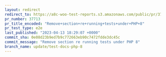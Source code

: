 ```yaml
---
layout: redirect
redirect_to: https://a8c-woo-test-reports.s3.amazonaws.com/public/pr/37713/e2e/index.html
pr_number: 37713
pr_title_encoded: "Remove+section+re+running+tests+under+PHP+8"
pr_test_type: e2e
last_published: "2023-04-13 18:29:07 +0000"
commit_sha: 0e08d23b9ed7b9c772663eb90c7472fdde3dc45c
commit_message: "Remove section re running tests under PHP 8"
branch_name: update/test-docs-php-8
---
```

